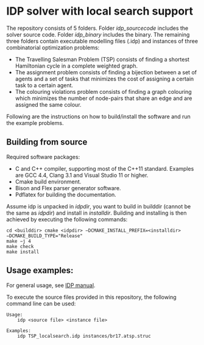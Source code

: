 # IDP solver with local search support
The repository consists of 5 folders. 
Folder _idp\_sourcecode_ includes the solver source code. 
Folder _idp\_binary_ includes the binary. 
The remaining three folders contain executable modelling files (.idp) and instances of three combinatorial optimization problems: 

- The Travelling Salesman Problem (TSP) consists of finding a shortest Hamiltonian cycle in a complete weighted graph.
- The assignment problem consists of finding a bijection between a set of agents and a set of tasks that minimizes the cost of assigning a certain task to a certain agent.
- The colouring violations problem consists of finding a graph colouring which minimizes the number of node-pairs that share an edge and are assigned the same colour.

Following are the instructions on how to build/install the software and run the example problems. 

## Building from source
Required software packages:
- C and C++ compiler, supporting most of the C++11 standard. Examples are GCC 4.4, Clang 3.1 and Visual Studio 11 or higher.
- Cmake build environment. 
- Bison and Flex parser generator software.
- Pdflatex for building the documentation.

Assume idp is unpacked in _idpdir_, you want to build in builddir (cannot be the same as _idpdir_) and install in _installdir_. Building and installing is then achieved by executing the following commands:

```
cd <builddir> cmake <idpdir> −DCMAKE_INSTALL_PREFIX=<installdir> −DCMAKE_BUILD_TYPE="Release"
make −j 4 
make check
make install
```

## Usage examples: 
For general usage, see [IDP manual](https://dtai.cs.kuleuven.be/krr/files/bib/manuals/idp3-manual.pdf). 

To execute the source files provided in this repository, the following command line can be used: 
```
Usage: 
	idp <source file> <instance file>

Examples: 
	idp TSP_localsearch.idp instances/br17.atsp.struc
```

